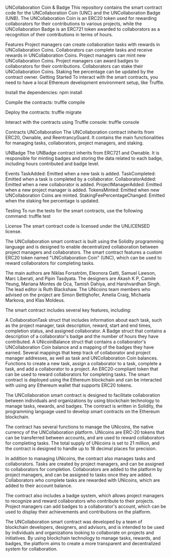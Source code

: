 UNCollaboration Coin & Badge
This repository contains the smart contract code for the UNCollaboration Coin (UNC) and the UNCollaboration Badge (UNB). The UNCollaboration Coin is an ERC20 token used for rewarding collaborators for their contributions to various projects, while the UNCollaboration Badge is an ERC721 token awarded to collaborators as a recognition of their contributions in terms of hours.

Features
Project managers can create collaboration tasks with rewards in UNCollaboration Coins.
Collaborators can complete tasks and receive rewards in UNCollaboration Coins.
Project managers can mint new UNCollaboration Coins.
Project managers can award badges to collaborators for their contributions.
Collaborators can stake their UNCollaboration Coins.
Staking fee percentage can be updated by the contract owner.
Getting Started
To interact with the smart contracts, you need to have a local Ethereum development environment setup, like Truffle.

Install the dependencies:
npm install

Compile the contracts:
truffle compile

Deploy the contracts:
truffle migrate

Interact with the contracts using Truffle console:
truffle console

Contracts
UNCollaboration
The UNCollaboration contract inherits from ERC20, Ownable, and ReentrancyGuard. It contains the main functionalities for managing tasks, collaborators, project managers, and staking.

UNBadge
The UNBadge contract inherits from ERC721 and Ownable. It is responsible for minting badges and storing the data related to each badge, including hours contributed and badge level.

Events
TaskAdded: Emitted when a new task is added.
TaskCompleted: Emitted when a task is completed by a collaborator.
CollaboratorAdded: Emitted when a new collaborator is added.
ProjectManagerAdded: Emitted when a new project manager is added.
TokensMinted: Emitted when new UNCollaboration Coins are minted.
StakingFeePercentageChanged: Emitted when the staking fee percentage is updated.

Testing
To run the tests for the smart contracts, use the following command:
truffle test

License
The smart contract code is licensed under the UNLICENSED license.

The UNCollaboration smart contract is built using the Solidity programming language and is designed to enable decentralized collaboration between project managers and collaborators. The smart contract features a custom ERC20 token named "UNCollaboration Coin" (UNC), which can be used to reward collaborators for completing tasks.

The main authors are Niklas Forsström, Eleonora Gatti, Samuel Lawson, Marc Liberati, and Pipin Tasdyata. The designers are Akash K P, Camile Yeung, Mariana Montes de Oca, Tamish Dahiya, and Harshvardhan Singh. The lead editor is Ruth Blackshaw. The UNicoins team members who advised on the project are Simon Bettighofer, Amelia Craig, Michaela Markova, and Klas Moldeus.

The smart contract includes several key features, including:

A CollaborationTask struct that includes information about each task, such as the project manager, task description, reward, start and end times, completion status, and assigned collaborator.
A Badge struct that contains a description of a collaborator's badge and the number of hours they have contributed.
A UNicoinBalance struct that contains a collaborator's UNCollaboration Coin balance and a mapping of the badges they have earned.
Several mappings that keep track of collaborator and project manager addresses, as well as task and UNCollaboration Coin balances.
Functions to create a new task, assign a collaborator to a task, complete a task, and add a collaborator to a project.
An ERC20-compliant token that can be used to reward collaborators for completing tasks.
The smart contract is deployed using the Ethereum blockchain and can be interacted with using any Ethereum wallet that supports ERC20 tokens.

The UNCollaboration smart contract is designed to facilitate collaboration between individuals and organizations by using blockchain technology to manage tasks, rewards, and badges. The contract is written in Solidity, the programming language used to develop smart contracts on the Ethereum blockchain.

The contract has several functions to manage the UNicoins, the native currency of the UNCollaboration platform. UNicoins are ERC-20 tokens that can be transferred between accounts, and are used to reward collaborators for completing tasks. The total supply of UNicoins is set to 21 million, and the contract is designed to handle up to 18 decimal places for precision.

In addition to managing UNicoins, the contract also manages tasks and collaborators. Tasks are created by project managers, and can be assigned to collaborators for completion. Collaborators are added to the platform by project managers, and can be assigned to tasks once they are added. Collaborators who complete tasks are rewarded with UNicoins, which are added to their account balance.

The contract also includes a badge system, which allows project managers to recognize and reward collaborators who contribute to their projects. Project managers can add badges to a collaborator's account, which can be used to display their achievements and contributions on the platform.

The UNCollaboration smart contract was developed by a team of blockchain developers, designers, and advisors, and is intended to be used by individuals and organizations looking to collaborate on projects and initiatives. By using blockchain technology to manage tasks, rewards, and badges, the platform aims to create a more transparent and decentralized system for collaboration.
